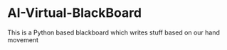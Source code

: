 # AI-Virtual-BlackBoard
 This is a Python based blackboard which writes stuff based on our hand movement
